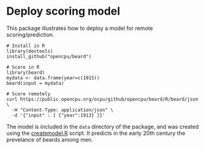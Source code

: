 Deploy scoring model
====================

This package illustrates how to deploy a model for remote scoring/prediction. 


    # Install in R
    library(devtools)
    install_github("opencpu/beard")

    # Score in R
    library(beard)
    mydata <- data.frame(year=c(1915))
    beard(input = mydata)

    # Score remotely
    curl https://public.opencpu.org/ocpu/github/opencpu/beard/R/beard/json \
      -H "Content-Type: application/json" \
      -d '{"input" : [ {"year":1913} ]}'
      
The model is included in the `data` directory of the package, and was created
using the [createmodel.R](https://github.com/opencpu/beard/blob/master/inst/beard/createmodel.R) script. It predicts in the early 20th century the prevelance of beards among men.
